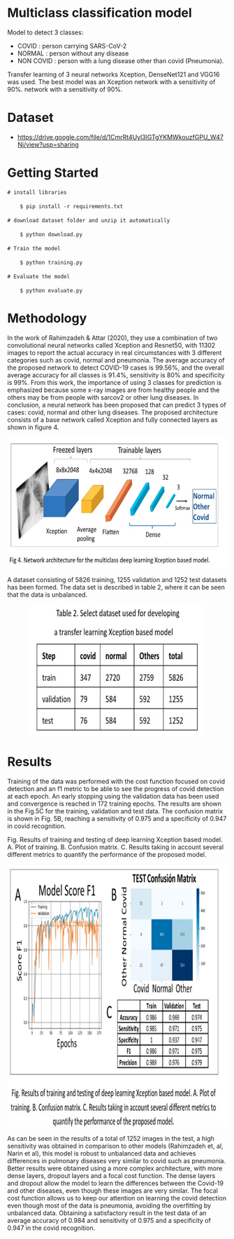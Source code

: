 # Multiclass classification model 


Model to detect 3 classes:

- COVID : person carrying SARS-CoV-2
- NORMAL : person without any disease
- NON COVID : person with a lung disease other than covid (Pneumonia).

Transfer learning of 3 neural networks Xception, DenseNet121 and VGG16 was used. The best model was an Xception network with a sensitivity of 90%.
network with a sensitivity of 90%.



# Dataset
  - https://drive.google.com/file/d/1CmrRt4Uyl3lGTgYKMWkouzfGPU_W47Nj/view?usp=sharing


# Getting Started
    
    
    # install libraries
    
        $ pip install -r requirements.txt

    # download dataset folder and unzip it automatically
    
        $ python download.py
    
    # Train the model
    
        $ python training.py
    
    # Evaluate the model
    
        $ python evaluate.py
    

# Methodology

In the work of Rahimzadeh & Attar (2020), they use a combination of two convolutional neural networks called Xception and Resnet50, with 11302 images to report the actual accuracy in real circumstances with 3 different categories such as covid, normal and pneumonia. The average accuracy of the proposed network to detect COVID-19 cases is 99.56%, and the overall average accuracy for all classes is 91.4%, sensitivity is 80% and specificity is 99%. From this work, the importance of using 3 classes for prediction is emphasized because some x-ray images are from healthy people and the others may be from people with sarcov2 or other lung diseases. In conclusion, a neural network has been proposed that can predict 3 types of cases: covid, normal and other lung diseases.
The proposed architecture consists of a base network called Xception and fully connected layers as shown in figure 4. 

<p align="center">
    <img src="../../../RESOURCES/images/cristian-model.jpeg" 
     width="800" height="300"/>
</p>

A dataset consisting of 5826 training, 1255 validation and 1252 test datasets has been formed. The data set is described in table 2, where it can be seen that the data is unbalanced. 

<p align="center">
    <img src="../../../RESOURCES/images/dataset-cristian.jpeg" 
     width="400" height="300"/>
</p>


# Results

Training of the data was performed with the cost function focused on covid detection and an f1 metric to be able to see the progress of covid detection at each epoch. An early stopping using the validation data has been used and convergence is reached in 172 training epochs. The results are shown in the Fig.5C for the training, validation and test data. The confusion matrix is shown in Fig. 5B, reaching a sensitivity of 0.975 and a specificity of 0.947 in covid recognition. 


Fig. Results of training and testing of deep learning Xception based model. A. Plot of training. B. Confusion matrix. C. Results taking in account several different metrics to quantify the performance of the proposed model. 


<p align="center">
    <img src="../../../RESOURCES/images/cristian-metrics.jpeg" 
     width="800" height="600"/>
</p>

As can be seen in the results of a total of 1252 images in the test, a high sensitivity was obtained in comparison to other models (Rahimzadeh et, al, Narin et al), this model is robust to unbalanced data and achieves differences in pulmonary diseases very similar to covid such as pneumonia. Better results were obtained using a more complex architecture, with more dense layers, dropout layers and a focal cost function. The dense layers and dropout allow the model to learn the differences between the Covid-19 and other diseases, even though these images are very similar. The focal cost function allows us to keep our attention on learning the covid detection even though most of the data is pneumonia, avoiding the overfitting by unbalanced data.  Obtaining a satisfactory result in the test data of an average accuracy of 0.984 and sensitivity of 0.975 and a specificity of 0.947 in the covid recognition.

